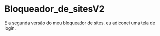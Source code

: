 # Bloqueador_de_sitesV2
 É a segunda versão do meu bloqueador de sites. eu adiconei uma tela de login.
